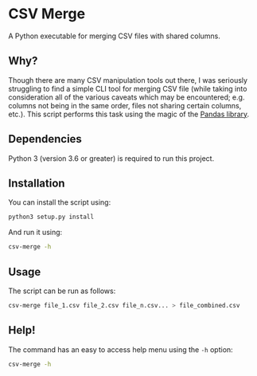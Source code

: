 # CSV Merge

A Python executable for merging CSV files with shared columns.

## Why?

Though there are many CSV manipulation tools out there, I was seriously struggling to find a simple CLI tool for merging CSV file (while taking into consideration all of the various caveats which may be encountered; e.g. columns not being in the same order, files not sharing certain columns, etc.).
This script performs this task using the magic of the [Pandas library](https://pandas.pydata.org/).

## Dependencies

Python 3 (version 3.6 or greater) is required to run this project.

## Installation

You can install the script using:

```sh
python3 setup.py install
```

And run it using:
```sh
csv-merge -h
```

## Usage

The script can be run as follows:

```sh
csv-merge file_1.csv file_2.csv file_n.csv... > file_combined.csv
```

## Help!

The command has an easy to access help menu using the `-h` option:
```sh
csv-merge -h
```
